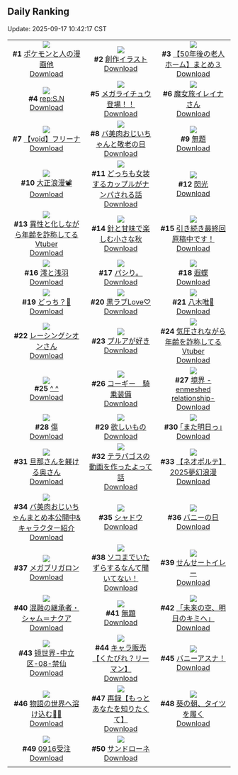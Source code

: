 ## Daily Ranking
Update: 2025-09-17 10:42:17 CST

|      |      |      |
| :----: | :----: | :----: |
| ![](https://i.pixiv.re/c/240x480/img-master/img/2025/09/14/12/01/37/135079740_p0_master1200.jpg)<br>**#1** [ポケモンと人の漫画他](https://www.pixiv.net/artworks/135079740)<br>[Download](https://i.pixiv.re/img-original/img/2025/09/14/12/01/37/135079740_p0.png) | ![](https://i.pixiv.re/c/240x480/img-master/img/2025/09/14/12/09/13/135079938_p0_master1200.jpg)<br>**#2** [創作イラスト](https://www.pixiv.net/artworks/135079938)<br>[Download](https://i.pixiv.re/img-original/img/2025/09/14/12/09/13/135079938_p0.png) | ![](https://i.pixiv.re/c/240x480/img-master/img/2025/09/15/12/01/12/135124130_p0_master1200.jpg)<br>**#3** [【50年後の老人ホーム】まとめ３](https://www.pixiv.net/artworks/135124130)<br>[Download](https://i.pixiv.re/img-original/img/2025/09/15/12/01/12/135124130_p0.png) |
| ![](https://i.pixiv.re/c/240x480/img-master/img/2025/09/14/00/30/02/135064907_p0_master1200.jpg)<br>**#4** [rep:S.N](https://www.pixiv.net/artworks/135064907)<br>[Download](https://i.pixiv.re/img-original/img/2025/09/14/00/30/02/135064907_p0.png) | ![](https://i.pixiv.re/c/240x480/img-master/img/2025/09/14/20/58/24/135084128_p0_master1200.jpg)<br>**#5** [メガライチュウ登場！！](https://www.pixiv.net/artworks/135084128)<br>[Download](https://i.pixiv.re/img-original/img/2025/09/14/20/58/24/135084128_p0.jpg) | ![](https://i.pixiv.re/c/240x480/img-master/img/2025/09/14/00/02/08/135063633_p0_master1200.jpg)<br>**#6** [魔女旅イレイナさん](https://www.pixiv.net/artworks/135063633)<br>[Download](https://i.pixiv.re/img-original/img/2025/09/14/00/02/08/135063633_p0.png) |
| ![](https://i.pixiv.re/c/240x480/img-master/img/2025/09/15/00/00/13/135107314_p0_master1200.jpg)<br>**#7** [【void】フリーナ](https://www.pixiv.net/artworks/135107314)<br>[Download](https://i.pixiv.re/img-original/img/2025/09/15/00/00/13/135107314_p0.jpg) | ![](https://i.pixiv.re/c/240x480/img-master/img/2025/09/15/00/00/30/135107437_p0_master1200.jpg)<br>**#8** [バ美肉おじいちゃんと敬老の日](https://www.pixiv.net/artworks/135107437)<br>[Download](https://i.pixiv.re/img-original/img/2025/09/15/00/00/30/135107437_p0.jpg) | ![](https://i.pixiv.re/c/240x480/img-master/img/2025/09/14/12/56/24/135081156_p0_master1200.jpg)<br>**#9** [無題](https://www.pixiv.net/artworks/135081156)<br>[Download](https://i.pixiv.re/img-original/img/2025/09/14/12/56/24/135081156_p0.jpg) |
| ![](https://i.pixiv.re/c/240x480/img-master/img/2025/09/14/00/31/41/135065050_p0_master1200.jpg)<br>**#10** [大正浪漫📽️](https://www.pixiv.net/artworks/135065050)<br>[Download](https://i.pixiv.re/img-original/img/2025/09/14/00/31/41/135065050_p0.jpg) | ![](https://i.pixiv.re/c/240x480/img-master/img/2025/09/15/00/00/16/135107337_p0_master1200.jpg)<br>**#11** [どっちも女装するカップルがナンパされる話](https://www.pixiv.net/artworks/135107337)<br>[Download](https://i.pixiv.re/img-original/img/2025/09/15/00/00/16/135107337_p0.jpg) | ![](https://i.pixiv.re/c/240x480/img-master/img/2025/09/15/00/00/11/135107302_p0_master1200.jpg)<br>**#12** [閃光](https://www.pixiv.net/artworks/135107302)<br>[Download](https://i.pixiv.re/img-original/img/2025/09/15/00/00/11/135107302_p0.png) |
| ![](https://i.pixiv.re/c/240x480/img-master/img/2025/09/14/21/27/24/135099755_p0_master1200.jpg)<br>**#13** [異性と化しながら年齢を詐称してるVtuber](https://www.pixiv.net/artworks/135099755)<br>[Download](https://i.pixiv.re/img-original/img/2025/09/14/21/27/24/135099755_p0.png) | ![](https://i.pixiv.re/c/240x480/img-master/img/2025/09/14/00/00/13/135063232_p0_master1200.jpg)<br>**#14** [針と甘味で楽しむ小さな秋](https://www.pixiv.net/artworks/135063232)<br>[Download](https://i.pixiv.re/img-original/img/2025/09/14/00/00/13/135063232_p0.png) | ![](https://i.pixiv.re/c/240x480/img-master/img/2025/09/14/18/00/13/135090530_p0_master1200.jpg)<br>**#15** [引き続き最終回原稿中です！](https://www.pixiv.net/artworks/135090530)<br>[Download](https://i.pixiv.re/img-original/img/2025/09/14/18/00/13/135090530_p0.jpg) |
| ![](https://i.pixiv.re/c/240x480/img-master/img/2025/09/14/00/30/03/135064912_p0_master1200.jpg)<br>**#16** [澪と浅羽](https://www.pixiv.net/artworks/135064912)<br>[Download](https://i.pixiv.re/img-original/img/2025/09/14/00/30/03/135064912_p0.jpg) | ![](https://i.pixiv.re/c/240x480/img-master/img/2025/09/14/17/31/53/135089435_p0_master1200.jpg)<br>**#17** [パシり。](https://www.pixiv.net/artworks/135089435)<br>[Download](https://i.pixiv.re/img-original/img/2025/09/14/17/31/53/135089435_p0.jpg) | ![](https://i.pixiv.re/c/240x480/img-master/img/2025/09/14/00/00/09/135063198_p0_master1200.jpg)<br>**#18** [遐蝶](https://www.pixiv.net/artworks/135063198)<br>[Download](https://i.pixiv.re/img-original/img/2025/09/14/00/00/09/135063198_p0.jpg) |
| ![](https://i.pixiv.re/c/240x480/img-master/img/2025/09/14/20/56/19/135098124_p0_master1200.jpg)<br>**#19** [どっち？🦌](https://www.pixiv.net/artworks/135098124)<br>[Download](https://i.pixiv.re/img-original/img/2025/09/14/20/56/19/135098124_p0.png) | ![](https://i.pixiv.re/c/240x480/img-master/img/2025/09/15/06/53/00/135117030_p0_master1200.jpg)<br>**#20** [黒ラブLove♡](https://www.pixiv.net/artworks/135117030)<br>[Download](https://i.pixiv.re/img-original/img/2025/09/15/06/53/00/135117030_p0.jpg) | ![](https://i.pixiv.re/c/240x480/img-master/img/2025/09/14/00/00/11/135063214_p0_master1200.jpg)<br>**#21** [八木唯🦋](https://www.pixiv.net/artworks/135063214)<br>[Download](https://i.pixiv.re/img-original/img/2025/09/14/00/00/11/135063214_p0.jpg) |
| ![](https://i.pixiv.re/c/240x480/img-master/img/2025/09/14/00/01/51/135063596_p0_master1200.jpg)<br>**#22** [レーシングシオンさん](https://www.pixiv.net/artworks/135063596)<br>[Download](https://i.pixiv.re/img-original/img/2025/09/14/00/01/51/135063596_p0.png) | ![](https://i.pixiv.re/c/240x480/img-master/img/2025/09/14/19/00/50/135093188_p0_master1200.jpg)<br>**#23** [プルアが好き](https://www.pixiv.net/artworks/135093188)<br>[Download](https://i.pixiv.re/img-original/img/2025/09/14/19/00/50/135093188_p0.jpg) | ![](https://i.pixiv.re/c/240x480/img-master/img/2025/09/15/21/44/02/135144149_p0_master1200.jpg)<br>**#24** [気圧されながら年齢を詐称してるVtuber](https://www.pixiv.net/artworks/135144149)<br>[Download](https://i.pixiv.re/img-original/img/2025/09/15/21/44/02/135144149_p0.png) |
| ![](https://i.pixiv.re/c/240x480/img-master/img/2025/09/14/12/41/55/135080789_p0_master1200.jpg)<br>**#25** [^ ^](https://www.pixiv.net/artworks/135080789)<br>[Download](https://i.pixiv.re/img-original/img/2025/09/14/12/41/55/135080789_p0.jpg) | ![](https://i.pixiv.re/c/240x480/img-master/img/2025/09/14/17/32/05/135089441_p0_master1200.jpg)<br>**#26** [コーギー　騎乗装備](https://www.pixiv.net/artworks/135089441)<br>[Download](https://i.pixiv.re/img-original/img/2025/09/14/17/32/05/135089441_p0.jpg) | ![](https://i.pixiv.re/c/240x480/img-master/img/2025/09/15/00/00/09/135107280_p0_master1200.jpg)<br>**#27** [境界 -enmeshed relationship-](https://www.pixiv.net/artworks/135107280)<br>[Download](https://i.pixiv.re/img-original/img/2025/09/15/00/00/09/135107280_p0.jpg) |
| ![](https://i.pixiv.re/c/240x480/img-master/img/2025/09/14/21/42/08/135100450_p0_master1200.jpg)<br>**#28** [傷](https://www.pixiv.net/artworks/135100450)<br>[Download](https://i.pixiv.re/img-original/img/2025/09/14/21/42/08/135100450_p0.png) | ![](https://i.pixiv.re/c/240x480/img-master/img/2025/09/14/11/09/57/135078145_p0_master1200.jpg)<br>**#29** [欲しいもの](https://www.pixiv.net/artworks/135078145)<br>[Download](https://i.pixiv.re/img-original/img/2025/09/14/11/09/57/135078145_p0.jpg) | ![](https://i.pixiv.re/c/240x480/img-master/img/2025/09/15/17/08/58/135132645_p0_master1200.jpg)<br>**#30** [｢また明日っ｣](https://www.pixiv.net/artworks/135132645)<br>[Download](https://i.pixiv.re/img-original/img/2025/09/15/17/08/58/135132645_p0.jpg) |
| ![](https://i.pixiv.re/c/240x480/img-master/img/2025/09/14/00/02/51/135063696_p0_master1200.jpg)<br>**#31** [旦那さんを躾ける奥さん](https://www.pixiv.net/artworks/135063696)<br>[Download](https://i.pixiv.re/img-original/img/2025/09/14/00/02/51/135063696_p0.jpg) | ![](https://i.pixiv.re/c/240x480/img-master/img/2025/09/15/19/17/11/135137405_p0_master1200.jpg)<br>**#32** [テラパゴスの動画を作ったよって話](https://www.pixiv.net/artworks/135137405)<br>[Download](https://i.pixiv.re/img-original/img/2025/09/15/19/17/11/135137405_p0.jpg) | ![](https://i.pixiv.re/c/240x480/img-master/img/2025/09/15/01/49/58/135111862_p0_master1200.jpg)<br>**#33** [【ネオポルテ】2025夢幻浪漫](https://www.pixiv.net/artworks/135111862)<br>[Download](https://i.pixiv.re/img-original/img/2025/09/15/01/49/58/135111862_p0.jpg) |
| ![](https://i.pixiv.re/c/240x480/img-master/img/2025/09/14/00/00/26/135063337_p0_master1200.jpg)<br>**#34** [バ美肉おじいちゃんまとめ本公開中&キャラクター紹介](https://www.pixiv.net/artworks/135063337)<br>[Download](https://i.pixiv.re/img-original/img/2025/09/14/00/00/26/135063337_p0.jpg) | ![](https://i.pixiv.re/c/240x480/img-master/img/2025/09/15/19/14/36/135137302_p0_master1200.jpg)<br>**#35** [シャドウ](https://www.pixiv.net/artworks/135137302)<br>[Download](https://i.pixiv.re/img-original/img/2025/09/15/19/14/36/135137302_p0.png) | ![](https://i.pixiv.re/c/240x480/img-master/img/2025/09/14/06/39/27/135072501_p0_master1200.jpg)<br>**#36** [バニーの日](https://www.pixiv.net/artworks/135072501)<br>[Download](https://i.pixiv.re/img-original/img/2025/09/14/06/39/27/135072501_p0.png) |
| ![](https://i.pixiv.re/c/240x480/img-master/img/2025/09/14/19/51/45/135094961_p0_master1200.jpg)<br>**#37** [メガブリガロン](https://www.pixiv.net/artworks/135094961)<br>[Download](https://i.pixiv.re/img-original/img/2025/09/14/19/51/45/135094961_p0.jpg) | ![](https://i.pixiv.re/c/240x480/img-master/img/2025/09/15/02/05/07/135112205_p0_master1200.jpg)<br>**#38** [ソコまでいたずらするなんて聞いてない！](https://www.pixiv.net/artworks/135112205)<br>[Download](https://i.pixiv.re/img-original/img/2025/09/15/02/05/07/135112205_p0.jpg) | ![](https://i.pixiv.re/c/240x480/img-master/img/2025/09/14/00/00/17/135063276_p0_master1200.jpg)<br>**#39** [せんせートイレー](https://www.pixiv.net/artworks/135063276)<br>[Download](https://i.pixiv.re/img-original/img/2025/09/14/00/00/17/135063276_p0.jpg) |
| ![](https://i.pixiv.re/c/240x480/img-master/img/2025/09/15/00/00/24/135107391_p0_master1200.jpg)<br>**#40** [混融の継承者・シャム＝ナクア](https://www.pixiv.net/artworks/135107391)<br>[Download](https://i.pixiv.re/img-original/img/2025/09/15/00/00/24/135107391_p0.jpg) | ![](https://i.pixiv.re/c/240x480/img-master/img/2025/09/14/09/21/53/135075492_p0_master1200.jpg)<br>**#41** [無題](https://www.pixiv.net/artworks/135075492)<br>[Download](https://i.pixiv.re/img-original/img/2025/09/14/09/21/53/135075492_p0.png) | ![](https://i.pixiv.re/c/240x480/img-master/img/2025/09/15/00/00/19/135107355_p0_master1200.jpg)<br>**#42** [「未来の空、明日のキミへ」](https://www.pixiv.net/artworks/135107355)<br>[Download](https://i.pixiv.re/img-original/img/2025/09/15/00/00/19/135107355_p0.jpg) |
| ![](https://i.pixiv.re/c/240x480/img-master/img/2025/09/15/00/00/27/135107415_p0_master1200.jpg)<br>**#43** [镜世界-中立区-08-禁仙](https://www.pixiv.net/artworks/135107415)<br>[Download](https://i.pixiv.re/img-original/img/2025/09/15/00/00/27/135107415_p0.jpg) | ![](https://i.pixiv.re/c/240x480/img-master/img/2025/09/14/20/47/23/135097766_p0_master1200.jpg)<br>**#44** [キャラ販売【くたびれ？リーマン】](https://www.pixiv.net/artworks/135097766)<br>[Download](https://i.pixiv.re/img-original/img/2025/09/14/20/47/23/135097766_p0.png) | ![](https://i.pixiv.re/c/240x480/img-master/img/2025/09/14/20/03/30/135095820_p0_master1200.jpg)<br>**#45** [バニーアスナ！](https://www.pixiv.net/artworks/135095820)<br>[Download](https://i.pixiv.re/img-original/img/2025/09/14/20/03/30/135095820_p0.png) |
| ![](https://i.pixiv.re/c/240x480/img-master/img/2025/09/15/18/25/34/135135304_p0_master1200.jpg)<br>**#46** [物語の世界へ溶け込む🐬✨](https://www.pixiv.net/artworks/135135304)<br>[Download](https://i.pixiv.re/img-original/img/2025/09/15/18/25/34/135135304_p0.jpg) | ![](https://i.pixiv.re/c/240x480/img-master/img/2025/09/15/00/01/04/135107425_p0_master1200.jpg)<br>**#47** [再録【もっとあなたを知りたくて】](https://www.pixiv.net/artworks/135107425)<br>[Download](https://i.pixiv.re/img-original/img/2025/09/15/00/01/04/135107425_p0.jpg) | ![](https://i.pixiv.re/c/240x480/img-master/img/2025/09/15/20/38/25/135140905_p0_master1200.jpg)<br>**#48** [葵の朝、タイツを履く](https://www.pixiv.net/artworks/135140905)<br>[Download](https://i.pixiv.re/img-original/img/2025/09/15/20/38/25/135140905_p0.jpg) |
| ![](https://i.pixiv.re/c/240x480/img-master/img/2025/09/15/18/27/09/135135359_p0_master1200.jpg)<br>**#49** [0916受注](https://www.pixiv.net/artworks/135135359)<br>[Download](https://i.pixiv.re/img-original/img/2025/09/15/18/27/09/135135359_p0.png) | ![](https://i.pixiv.re/c/240x480/img-master/img/2025/09/14/00/00/19/135063291_p0_master1200.jpg)<br>**#50** [サンドローネ](https://www.pixiv.net/artworks/135063291)<br>[Download](https://i.pixiv.re/img-original/img/2025/09/14/00/00/19/135063291_p0.png) |
|      |
